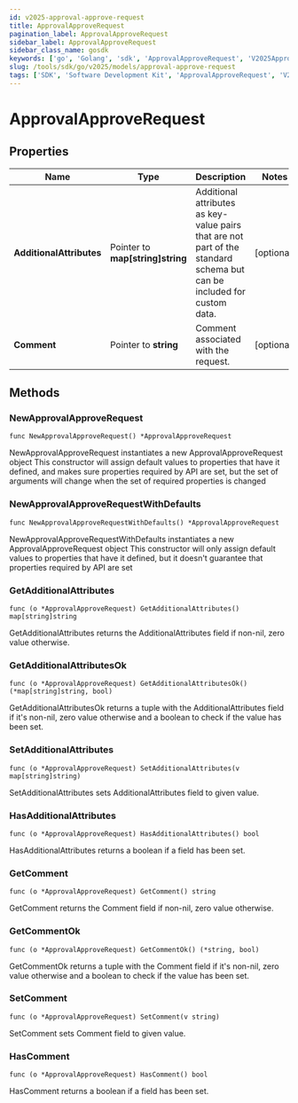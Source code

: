 ```yaml
---
id: v2025-approval-approve-request
title: ApprovalApproveRequest
pagination_label: ApprovalApproveRequest
sidebar_label: ApprovalApproveRequest
sidebar_class_name: gosdk
keywords: ['go', 'Golang', 'sdk', 'ApprovalApproveRequest', 'V2025ApprovalApproveRequest'] 
slug: /tools/sdk/go/v2025/models/approval-approve-request
tags: ['SDK', 'Software Development Kit', 'ApprovalApproveRequest', 'V2025ApprovalApproveRequest']
---
```


# ApprovalApproveRequest

## Properties

Name | Type | Description | Notes
------------ | ------------- | ------------- | -------------
**AdditionalAttributes** | Pointer to **map[string]string** | Additional attributes as key-value pairs that are not part of the standard schema but can be included for custom data. | [optional] 
**Comment** | Pointer to **string** | Comment associated with the request. | [optional] 

## Methods

### NewApprovalApproveRequest

`func NewApprovalApproveRequest() *ApprovalApproveRequest`

NewApprovalApproveRequest instantiates a new ApprovalApproveRequest object
This constructor will assign default values to properties that have it defined,
and makes sure properties required by API are set, but the set of arguments
will change when the set of required properties is changed

### NewApprovalApproveRequestWithDefaults

`func NewApprovalApproveRequestWithDefaults() *ApprovalApproveRequest`

NewApprovalApproveRequestWithDefaults instantiates a new ApprovalApproveRequest object
This constructor will only assign default values to properties that have it defined,
but it doesn't guarantee that properties required by API are set

### GetAdditionalAttributes

`func (o *ApprovalApproveRequest) GetAdditionalAttributes() map[string]string`

GetAdditionalAttributes returns the AdditionalAttributes field if non-nil, zero value otherwise.

### GetAdditionalAttributesOk

`func (o *ApprovalApproveRequest) GetAdditionalAttributesOk() (*map[string]string, bool)`

GetAdditionalAttributesOk returns a tuple with the AdditionalAttributes field if it's non-nil, zero value otherwise
and a boolean to check if the value has been set.

### SetAdditionalAttributes

`func (o *ApprovalApproveRequest) SetAdditionalAttributes(v map[string]string)`

SetAdditionalAttributes sets AdditionalAttributes field to given value.

### HasAdditionalAttributes

`func (o *ApprovalApproveRequest) HasAdditionalAttributes() bool`

HasAdditionalAttributes returns a boolean if a field has been set.

### GetComment

`func (o *ApprovalApproveRequest) GetComment() string`

GetComment returns the Comment field if non-nil, zero value otherwise.

### GetCommentOk

`func (o *ApprovalApproveRequest) GetCommentOk() (*string, bool)`

GetCommentOk returns a tuple with the Comment field if it's non-nil, zero value otherwise
and a boolean to check if the value has been set.

### SetComment

`func (o *ApprovalApproveRequest) SetComment(v string)`

SetComment sets Comment field to given value.

### HasComment

`func (o *ApprovalApproveRequest) HasComment() bool`

HasComment returns a boolean if a field has been set.


